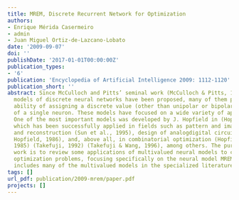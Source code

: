 ```yaml
---
title: MREM, Discrete Recurrent Network for Optimization
authors:
- Enrique Mérida Casermeiro
- admin
- Juan Miguel Ortiz-de-Lazcano-Lobato
date: '2009-09-07'
doi: ''
publishDate: '2017-01-01T00:00:00Z'
publication_types: 
- '6'
publication: 'Encyclopedia of Artificial Intelligence 2009: 1112-1120'
publication_short: ''
abstract: Since McCulloch and Pitts’ seminal work (McCulloch & Pitts, 1943), several
  models of discrete neural networks have been proposed, many of them presenting the
  ability of assigning a discrete value (other than unipolar or bipolar) to the output
  of a single neuron. These models have focused on a wide variety of applications.
  One of the most important models was developed by J. Hopfield in (Hopfield, 1982),
  which has been successfully applied in fields such as pattern and image recognition
  and reconstruction (Sun et al., 1995), design of analogdigital circuits (Tank &
  Hopfield, 1986), and, above all, in combinatorial optimization (Hopfield & Tank,
  1985) (Takefuji, 1992) (Takefuji & Wang, 1996), among others. The purpose of this
  work is to review some applications of multivalued neural models to combinatorial
  optimization problems, focusing specifically on the neural model MREM, since it
  includes many of the multivalued models in the specialized literature.
tags: []
url_pdf: publication/2009-mrem/paper.pdf
projects: []
---
```

